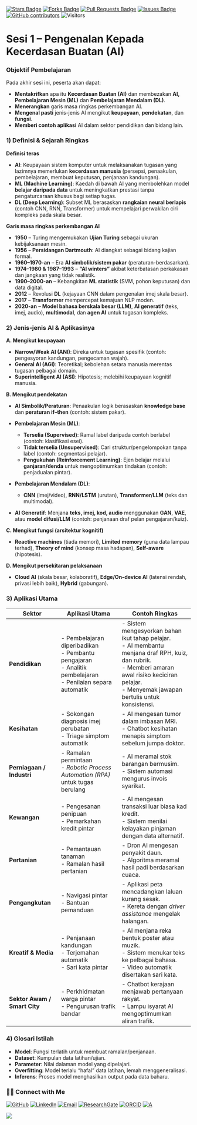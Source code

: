 <a href="https://github.com/drshahizan/short-course/stargazers"><img src="https://img.shields.io/github/stars/drshahizan/short-course" alt="Stars Badge"/></a>
<a href="https://github.com/drshahizan/short-course/network/members"><img src="https://img.shields.io/github/forks/drshahizan/short-course" alt="Forks Badge"/></a>
<a href="https://github.com/drshahizan/short-course/pulls"><img src="https://img.shields.io/github/issues-pr/drshahizan/short-course" alt="Pull Requests Badge"/></a>
<a href="https://github.com/drshahizan/short-course"><img src="https://img.shields.io/github/issues/drshahizan/short-course" alt="Issues Badge"/></a>
<a href="https://github.com/drshahizan/short-course/graphs/contributors"><img alt="GitHub contributors" src="https://img.shields.io/github/contributors/drshahizan/short-course?color=2b9348"></a>
![Visitors](https://api.visitorbadge.io/api/visitors?path=https%3A%2F%2Fgithub.com%2Fdrshahizan%2Fshort-course&labelColor=%23d9e3f0&countColor=%23697689&style=flat)

# Sesi 1 – Pengenalan Kepada Kecerdasan Buatan (AI)

### Objektif Pembelajaran

Pada akhir sesi ini, peserta akan dapat:

* **Mentakrifkan** apa itu **Kecerdasan Buatan (AI)** dan membezakan **AI, Pembelajaran Mesin (ML)** dan **Pembelajaran Mendalam (DL)**.
* **Menerangkan** garis masa ringkas perkembangan AI.
* **Mengenal pasti** jenis-jenis AI mengikut **keupayaan**, **pendekatan**, dan **fungsi**.
* **Memberi contoh aplikasi** AI dalam sektor pendidikan dan bidang lain.

### 1) Definisi & Sejarah Ringkas

**Definisi teras**

* **AI**: Keupayaan sistem komputer untuk melaksanakan tugasan yang lazimnya memerlukan **kecerdasan manusia** (persepsi, penaakulan, pembelajaran, membuat keputusan, penjanaan kandungan).
* **ML (Machine Learning)**: Kaedah di bawah AI yang membolehkan model **belajar daripada data** untuk meningkatkan prestasi tanpa pengaturcaraan khusus bagi setiap tugas.
* **DL (Deep Learning)**: Subset ML berasaskan **rangkaian neural berlapis** (contoh CNN, RNN, Transformer) untuk mempelajari perwakilan ciri kompleks pada skala besar.

**Garis masa ringkas perkembangan AI**

* **1950** – Turing mengemukakan **Ujian Turing** sebagai ukuran kebijaksanaan mesin.
* **1956** – **Persidangan Dartmouth**: AI diangkat sebagai bidang kajian formal.
* **1960–1970-an** – Era **AI simbolik/sistem pakar** (peraturan-berdasarkan).
* **1974–1980 & 1987–1993** – **“AI winters”** akibat keterbatasan perkakasan dan jangkaan yang tidak realistik.
* **1990–2000-an** – Kebangkitan **ML statistik** (SVM, pohon keputusan) dan data digital.
* **2012** – Revolusi **DL** (kejayaan CNN dalam pengenalan imej skala besar).
* **2017** – **Transformer** mempercepat kemajuan NLP moden.
* **2020-an** – **Model bahasa berskala besar (LLM)**, **AI generatif** (teks, imej, audio), **multimodal**, dan **agen AI** untuk tugasan kompleks.

### 2) Jenis-jenis AI & Aplikasinya

**A. Mengikut keupayaan**

* **Narrow/Weak AI (ANI)**: Direka untuk tugasan spesifik (contoh: pengesyoran kandungan, pengecaman wajah).
* **General AI (AGI)**: Teoretikal; kebolehan setara manusia merentas tugasan pelbagai domain.
* **Superintelligent AI (ASI)**: Hipotesis; melebihi keupayaan kognitif manusia.

**B. Mengikut pendekatan**

* **AI Simbolik/Peraturan**: Penaakulan logik berasaskan **knowledge base** dan **peraturan if–then** (contoh: sistem pakar).
* **Pembelajaran Mesin (ML)**:

  * **Terselia (Supervised)**: Ramal label daripada contoh berlabel (contoh: klasifikasi esei).
  * **Tidak terselia (Unsupervised)**: Cari struktur/pengelompokan tanpa label (contoh: segmentasi pelajar).
  * **Pengukuhan (Reinforcement Learning)**: Ejen belajar melalui **ganjaran/denda** untuk mengoptimumkan tindakan (contoh: penjadualan pintar).
* **Pembelajaran Mendalam (DL)**:

  * **CNN** (imej/video), **RNN/LSTM** (urutan), **Transformer/LLM** (teks dan multimodal).
* **AI Generatif**: Menjana **teks, imej, kod, audio** menggunakan **GAN**, **VAE**, atau **model difusi/LLM** (contoh: penjanaan draf pelan pengajaran/kuiz).

**C. Mengikut fungsi (arsitektur kognitif)**

* **Reactive machines** (tiada memori), **Limited memory** (guna data lampau terhad), **Theory of mind** (konsep masa hadapan), **Self-aware** (hipotesis).

**D. Mengikut persekitaran pelaksanaan**

* **Cloud AI** (skala besar, kolaboratif), **Edge/On-device AI** (latensi rendah, privasi lebih baik), **Hybrid** (gabungan).

### 3) Aplikasi Utama 

| **Sektor**                   | **Aplikasi Utama** | **Contoh Ringkas** |
| ---------------------------- | ------------------------------------------------------------------------------------------------------------------------- | --------------------------------------------------------------------------------------------------------------------------------------------------------------------------------------------------------------- |
| **Pendidikan**               | - Pembelajaran diperibadikan  <br> - Pembantu pengajaran  <br> - Analitik pembelajaran  <br> - Penilaian separa automatik | - Sistem mengesyorkan bahan ikut tahap pelajar. <br> - AI membantu menjana draf RPH, kuiz, dan rubrik. <br> - Memberi amaran awal risiko keciciran pelajar. <br> - Menyemak jawapan bertulis untuk konsistensi. |
| **Kesihatan**                | - Sokongan diagnosis imej perubatan  <br> - Triage simptom automatik                                                      | - AI mengesan tumor dalam imbasan MRI. <br> - Chatbot kesihatan menapis simptom sebelum jumpa doktor. |
| **Perniagaan / Industri**    | - Ramalan permintaan  <br> - *Robotic Process Automation (RPA)* untuk tugas berulang                                      | - AI meramal stok barangan bermusim. <br> - Sistem automasi mengurus invois syarikat. |
| **Kewangan**                 | - Pengesanan penipuan  <br> - Pemarkahan kredit pintar                                                                    | - AI mengesan transaksi luar biasa kad kredit. <br> - Sistem menilai kelayakan pinjaman dengan data alternatif. |
| **Pertanian**                | - Pemantauan tanaman  <br> - Ramalan hasil pertanian                                                                      | - Dron AI mengesan penyakit daun. <br> - Algoritma meramal hasil padi berdasarkan cuaca. |
| **Pengangkutan**             | - Navigasi pintar  <br> - Bantuan pemanduan                                                                               | - Aplikasi peta mencadangkan laluan kurang sesak. <br> - Kereta dengan *driver assistance* mengelak halangan. |
| **Kreatif & Media**          | - Penjanaan kandungan  <br> - Terjemahan automatik  <br> - Sari kata pintar                                               | - AI menjana reka bentuk poster atau muzik. <br> - Sistem menukar teks ke pelbagai bahasa. <br> - Video automatik disertakan sari kata.                                                                         |
| **Sektor Awam / Smart City** | - Perkhidmatan warga pintar  <br> - Pengurusan trafik bandar                                                              | - Chatbot kerajaan menjawab pertanyaan rakyat. <br> - Lampu isyarat AI mengoptimumkan aliran trafik. |

### 4) Glosari Istilah

* **Model**: Fungsi terlatih untuk membuat ramalan/penjanaan.
* **Dataset**: Kumpulan data latihan/ujian.
* **Parameter**: Nilai dalaman model yang dipelajari.
* **Overfitting**: Model terlalu “hafal” data latihan, lemah menggeneralisasi.
* **Inferens**: Proses model menghasilkan output pada data baharu.

### 🙌🏻 Connect with Me
<p align="left">
    <a href="https://github.com/drshahizan" target="_blank"><img alt="GitHub" src="https://img.shields.io/badge/-@drshahizan-181717?style=flat-square&logo=GitHub&logoColor=white"></a>
    <a href="https://www.linkedin.com/in/drshahizan" target="_blank"><img alt="LinkedIn" src="https://img.shields.io/badge/-drshahizan-blue?style=flat-square&logo=Linkedin&logoColor=white&link=https://www.linkedin.com/in/drshahizan/"></a>
    <a href="mailto:shahizan@utm.my" target="_blank"><img alt="Email" src="https://img.shields.io/badge/-shahizan@utm.my-c14438?style=flat-square&logo=Gmail&logoColor=white&link=mailto:shahizan@utm.my.com"></a>
    <a href="https://www.researchgate.net/profile/Mohd-Othman-28" target="_blank"><img alt="ResearchGate" src="https://img.shields.io/badge/-ResearchGate-00CCBB?style=flat-square&logo=ResearchGate&logoColor=white"></a>
    <a href="https://orcid.org/0000-0003-4261-1873" target="_blank"><img alt="ORCID" src="https://img.shields.io/badge/-ORCID-A6CE39?style=flat-square&logo=ORCID&logoColor=white"></a> 
 <a href="https://visitorbadge.io/status?path=https%3A%2F%2Fgithub.com%2Fdrshahizan" target="_blank"><img alt="A" src="https://api.visitorbadge.io/api/visitors?path=https%3A%2F%2Fgithub.com%2Fdrshahizan&labelColor=%23697689&countColor=%23555555&style=plastic"></a>
 
![](https://hit.yhype.me/github/profile?user_id=81284918)
</p>


